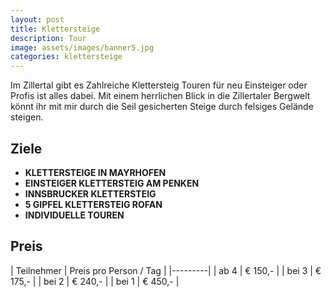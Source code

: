 ```yaml
---
layout: post
title: Klettersteige
description: Tour
image: assets/images/banner5.jpg
categories: klettersteige
---
```


Im Zillertal gibt es Zahlreiche Klettersteig Touren für neu Einsteiger oder Profis ist alles dabei. Mit einem herrlichen Blick in die Zillertaler Bergwelt könnt ihr mit mir durch die Seil gesicherten Steige durch felsiges Gelände steigen.

## Ziele
- **KLETTERSTEIGE IN MAYRHOFEN**
- **EINSTEIGER KLETTERSTEIG AM PENKEN**
- **INNSBRUCKER KLETTERSTEIG**
- **5 GIPFEL KLETTERSTEIG ROFAN**
- **INDIVIDUELLE TOUREN**

## Preis

| Teilnehmer | Preis pro Person / Tag |
|---------|
| ab 4 | € 150,- |
| bei 3 | € 175,- |
| bei 2 | € 240,- |
| bei 1 | € 450,- |
